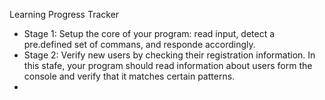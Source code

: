 Learning Progress Tracker

- Stage 1: Setup the core of your program: read input, detect a pre.defined set of commans, and responde accordingly.
- Stage 2: Verify new users by checking their registration information. In this stafe, your program should read information about users form the console and verify that it matches certain patterns.
- 
